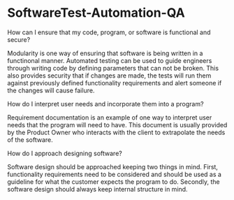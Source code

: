 # SoftwareTest-Automation-QA

How can I ensure that my code, program, or software is functional and secure?

Modularity is one way of ensuring that software is being written in a functinonal manner. Automated testing can be used to guide engineers through writing code by defining 
parameters that can not be broken. This also provides security that if changes are made, the tests will run them against previously defined functionality requirements and alert 
someone if the changes will cause failure.

How do I interpret user needs and incorporate them into a program?

Requirement documentation is an example of one way to interpret user needs that the program will need to have. This document is usually provided by the Product Owner who interacts 
with the client to extrapolate the needs of the software.

How do I approach designing software?

Software design should be approached keeping two things in mind. First, functionality requirements need to be considered and should be used as a guideline for what the customer 
expects the program to do. Secondly, the software design should always keep internal structure in mind.
